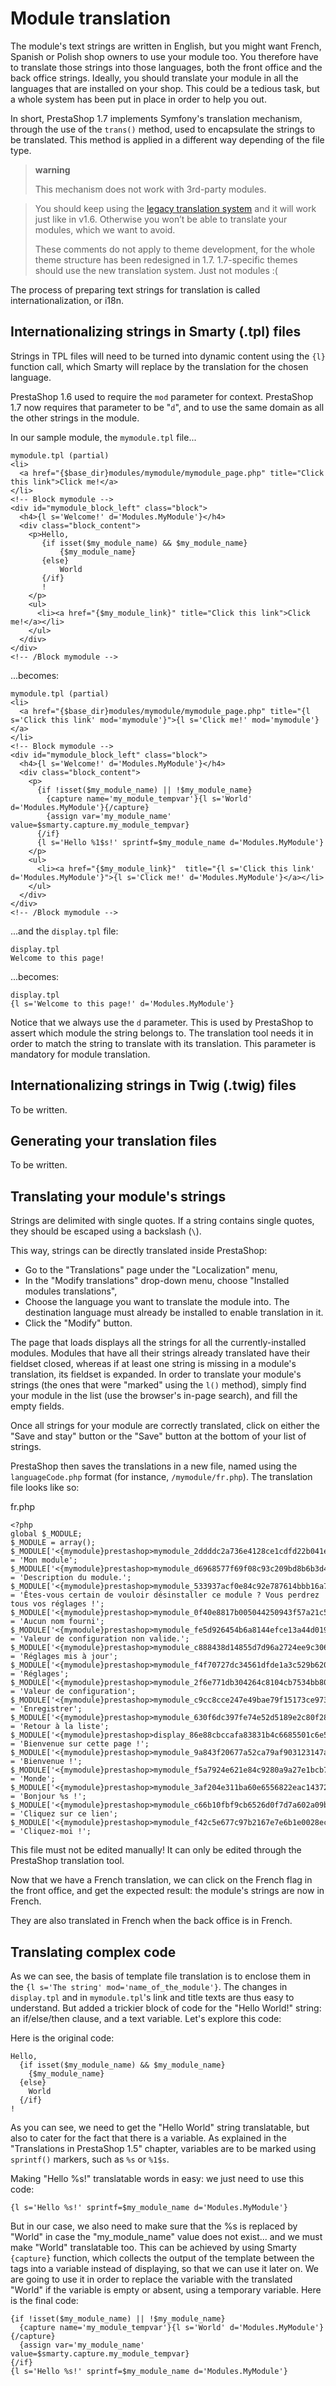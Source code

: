 Module translation
==================

The module's text strings are written in English, but you might want
French, Spanish or Polish shop owners to use your module too. You
therefore have to translate those strings into those languages, both the
front office and the back office strings. Ideally, you should translate
your module in all the languages that are installed on your shop. This
could be a tedious task, but a whole system has been put in place in
order to help you out.

In short, PrestaShop 1.7 implements Symfony's translation mechanism,
through the use of the `trans()` method, used to encapsulate the strings
to be translated. This method is applied in a different way depending of
the file type.

> **warning**
>
> This mechanism does not work with 3rd-party modules.

> You should keep using the [legacy translation
> system](http://doc.prestashop.com/display/PS16/Module+translation) and
> it will work just like in v1.6. Otherwise you won’t be able to
> translate your modules, which we want to avoid.
>
> These comments do not apply to theme development, for the whole theme
> structure has been redesigned in 1.7. 1.7-specific themes should use
> the new translation system. Just not modules :(

The process of preparing text strings for translation is called
internationalization, or i18n.

Internationalizing strings in Smarty (.tpl) files
-------------------------------------------------

Strings in TPL files will need to be turned into dynamic content using
the `{l}` function call, which Smarty will replace by the translation
for the chosen language.

PrestaShop 1.6 used to require the `mod` parameter for context.
PrestaShop 1.7 now requires that parameter to be "`d`", and to use the
same domain as all the other strings in the module.

In our sample module, the `mymodule.tpl` file...

    mymodule.tpl (partial)
    <li>
      <a href="{$base_dir}modules/mymodule/mymodule_page.php" title="Click this link">Click me!</a>
    </li>
    <!-- Block mymodule -->
    <div id="mymodule_block_left" class="block">
      <h4>{l s='Welcome!' d='Modules.MyModule'}</h4>
      <div class="block_content">
        <p>Hello,
           {if isset($my_module_name) && $my_module_name}
               {$my_module_name}
           {else}
               World
           {/if}
           !
        </p>
        <ul>
          <li><a href="{$my_module_link}" title="Click this link">Click me!</a></li>
        </ul>
      </div>
    </div>
    <!-- /Block mymodule -->

...becomes:

    mymodule.tpl (partial)
    <li>
      <a href="{$base_dir}modules/mymodule/mymodule_page.php" title="{l s='Click this link' mod='mymodule'}">{l s='Click me!' mod='mymodule'}</a>
    </li>
    <!-- Block mymodule -->
    <div id="mymodule_block_left" class="block">
      <h4>{l s='Welcome!' d='Modules.MyModule'}</h4>
      <div class="block_content">
        <p>
          {if !isset($my_module_name) || !$my_module_name}
            {capture name='my_module_tempvar'}{l s='World' d='Modules.MyModule'}{/capture}
            {assign var='my_module_name' value=$smarty.capture.my_module_tempvar}
          {/if}
          {l s='Hello %1$s!' sprintf=$my_module_name d='Modules.MyModule'}
        </p>
        <ul>
          <li><a href="{$my_module_link}"  title="{l s='Click this link' d='Modules.MyModule'}">{l s='Click me!' d='Modules.MyModule'}</a></li>
        </ul>
      </div>
    </div>
    <!-- /Block mymodule -->

...and the `display.tpl` file:

    display.tpl
    Welcome to this page!

...becomes:

    display.tpl
    {l s='Welcome to this page!' d='Modules.MyModule'}

Notice that we always use the `d` parameter. This is used by PrestaShop
to assert which module the string belongs to. The translation tool needs
it in order to match the string to translate with its translation. This
parameter is mandatory for module translation.

Internationalizing strings in Twig (.twig) files
------------------------------------------------

To be written.

Generating your translation files
---------------------------------

To be written.

Translating your module's strings
---------------------------------

Strings are delimited with single quotes. If a string contains single
quotes, they should be escaped using a backslash (`\`).

This way, strings can be directly translated inside PrestaShop:

-   Go to the "Translations" page under the "Localization" menu,
-   In the "Modify translations" drop-down menu, choose "Installed
    modules translations",
-   Choose the language you want to translate the module into. The
    destination language must already be installed to enable translation
    in it.
-   Click the "Modify" button.

The page that loads displays all the strings for all the
currently-installed modules. Modules that have all their strings already
translated have their fieldset closed, whereas if at least one string is
missing in a module's translation, its fieldset is expanded. In order to
translate your module's strings (the ones that were "marked" using the
`l()` method), simply find your module in the list (use the browser's
in-page search), and fill the empty fields.

Once all strings for your module are correctly translated, click on
either the "Save and stay" button or the "Save" button at the bottom of
your list of strings.

PrestaShop then saves the translations in a new file, named using the
`languageCode.php` format (for instance, `/mymodule/fr.php`). The
translation file looks like so:

fr.php

    <?php
    global $_MODULE;
    $_MODULE = array();
    $_MODULE['<{mymodule}prestashop>mymodule_2ddddc2a736e4128ce1cdfd22b041e7f'] = 'Mon module';
    $_MODULE['<{mymodule}prestashop>mymodule_d6968577f69f08c93c209bd8b6b3d4d5'] = 'Description du module.';
    $_MODULE['<{mymodule}prestashop>mymodule_533937acf0e84c92e787614bbb16a7a0'] = 'Êtes-vous certain de vouloir désinstaller ce module ? Vous perdrez tous vos réglages !';
    $_MODULE['<{mymodule}prestashop>mymodule_0f40e8817b005044250943f57a21c5e7'] = 'Aucun nom fourni';
    $_MODULE['<{mymodule}prestashop>mymodule_fe5d926454b6a8144efce13a44d019ba'] = 'Valeur de configuration non valide.';
    $_MODULE['<{mymodule}prestashop>mymodule_c888438d14855d7d96a2724ee9c306bd'] = 'Réglages mis à jour';
    $_MODULE['<{mymodule}prestashop>mymodule_f4f70727dc34561dfde1a3c529b6205c'] = 'Réglages';
    $_MODULE['<{mymodule}prestashop>mymodule_2f6e771db304264c8104cb7534bb80cd'] = 'Valeur de configuration';
    $_MODULE['<{mymodule}prestashop>mymodule_c9cc8cce247e49bae79f15173ce97354'] = 'Enregistrer';
    $_MODULE['<{mymodule}prestashop>mymodule_630f6dc397fe74e52d5189e2c80f282b'] = 'Retour à la liste';
    $_MODULE['<{mymodule}prestashop>display_86e88cbccafa83831b4c6685501c6e58'] = 'Bienvenue sur cette page !';
    $_MODULE['<{mymodule}prestashop>mymodule_9a843f20677a52ca79af903123147af0'] = 'Bienvenue !';
    $_MODULE['<{mymodule}prestashop>mymodule_f5a7924e621e84c9280a9a27e1bcb7f6'] = 'Monde';
    $_MODULE['<{mymodule}prestashop>mymodule_3af204e311ba60e6556822eac1437208'] = 'Bonjour %s !';
    $_MODULE['<{mymodule}prestashop>mymodule_c66b10fbf9cb6526d0f7d7a602a09b75'] = 'Cliquez sur ce lien';
    $_MODULE['<{mymodule}prestashop>mymodule_f42c5e677c97b2167e7e6b1e0028ec6d'] = 'Cliquez-moi !';

This file must not be edited manually! It can only be edited through the
PrestaShop translation tool.

Now that we have a French translation, we can click on the French flag
in the front office, and get the expected result: the module's strings
are now in French.

They are also translated in French when the back office is in French.

Translating complex code
------------------------

As we can see, the basis of template file translation is to enclose them
in the `{l s='The string' mod='name_of_the_module'}`. The changes in
`display.tpl` and in `mymodule.tpl`'s link and title texts are thus easy
to understand. But added a trickier block of code for the "Hello World!"
string: an if/else/then clause, and a text variable. Let's explore this
code:

Here is the original code:

    Hello,
      {if isset($my_module_name) && $my_module_name}
        {$my_module_name}
      {else}
        World
      {/if}
    !

As you can see, we need to get the "Hello World" string translatable,
but also to cater for the fact that there is a variable. As explained in
the "Translations in PrestaShop 1.5" chapter, variables are to be marked
using `sprintf()` markers, such as `%s` or `%1$s`.

Making "Hello %s!" translatable words in easy: we just need to use this
code:

    {l s='Hello %s!' sprintf=$my_module_name d='Modules.MyModule'}

But in our case, we also need to make sure that the %s is replaced by
"World" in case the "my\_module\_name" value does not exist... and we
must make "World" translatable too. This can be achieved by using Smarty
`{capture}` function, which collects the output of the template between
the tags into a variable instead of displaying, so that we can use it
later on. We are going to use it in order to replace the variable with
the translated "World" if the variable is empty or absent, using a
temporary variable. Here is the final code:

    {if !isset($my_module_name) || !$my_module_name}
      {capture name='my_module_tempvar'}{l s='World' d='Modules.MyModule'}{/capture}
      {assign var='my_module_name' value=$smarty.capture.my_module_tempvar}
    {/if}
    {l s='Hello %s!' sprintf=$my_module_name d='Modules.MyModule'}
